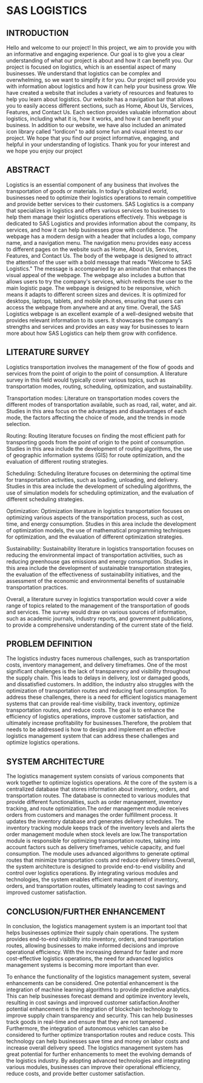 
#  SAS LOGISTICS
## INTRODUCTION 
Hello and welcome to our project! In this project, we aim to provide you with an informative and engaging experience. Our goal is to give you a clear understanding of what our project is about and how it can benefit you.
Our project is focused on logistics, which is an essential aspect of many businesses. We understand that logistics can be complex and overwhelming, so we want to simplify it for you. Our project will provide you with information about logistics and how it can help your business grow.
We have created a website that includes a variety of resources and features to help you learn about logistics. Our website has a navigation bar that allows you to easily access different sections, such as Home, About Us, Services, Features, and Contact Us. Each section provides valuable information about logistics, including what it is, how it works, and how it can benefit your business.
In addition to our website, we have also included an animated icon library called "lordicon" to add some fun and visual interest to our project. We hope that you find our project informative, engaging, and helpful in your understanding of logistics. Thank you for your interest and we hope you enjoy our project

## ABSTRACT 

Logistics is an essential component of any business that involves the transportation of goods or materials. In today's globalized world, businesses need to optimize their logistics operations to remain competitive and provide better services to their customers. SAS Logistics is a company that specializes in logistics and offers various services to businesses to help them manage their logistics operations effectively.
This webpage is dedicated to SAS Logistics and provides information about the company, its services, and how it can help businesses grow with confidence. The webpage has a modern design with a header that includes a logo, company name, and a navigation menu. The navigation menu provides easy access to different pages on the website such as Home, About Us, Services, Features, and Contact Us.
The body of the webpage is designed to attract the attention of the user with a bold message that reads "Welcome to SAS Logistics." The message is accompanied by an animation that enhances the visual appeal of the webpage. The webpage also includes a button that allows users to try the company's services, which redirects the user to the main logistic page.
The webpage is designed to be responsive, which means it adapts to different screen sizes and devices. It is optimized for desktops, laptops, tablets, and mobile phones, ensuring that users can access the webpage from anywhere and at any time.
Overall, the SAS Logistics webpage is an excellent example of a well-designed website that provides relevant information to its users. It showcases the company's strengths and services and provides an easy way for businesses to learn more about how SAS Logistics can help them grow with confidence.

## LITERATURE SURVEY

Logistics transportation involves the management of the flow of goods and services from the point of origin to the point of consumption. A literature survey in this field would typically cover various topics, such as transportation modes, routing, scheduling, optimization, and sustainability.

Transportation modes: Literature on transportation modes covers the different modes of transportation available, such as road, rail, water, and air. Studies in this area focus on the advantages and disadvantages of each mode, the factors affecting the choice of mode, and the trends in mode selection.

Routing: Routing literature focuses on finding the most efficient path for transporting goods from the point of origin to the point of consumption. Studies in this area include the development of routing algorithms, the use of geographic information systems (GIS) for route optimization, and the evaluation of different routing strategies.

Scheduling: Scheduling literature focuses on determining the optimal time for transportation activities, such as loading, unloading, and delivery. Studies in this area include the development of scheduling algorithms, the use of simulation models for scheduling optimization, and the evaluation of different scheduling strategies.

Optimization: Optimization literature in logistics transportation focuses on optimizing various aspects of the transportation process, such as cost, time, and energy consumption. Studies in this area include the development of optimization models, the use of mathematical programming techniques for optimization, and the evaluation of different optimization strategies.

Sustainability: Sustainability literature in logistics transportation focuses on reducing the environmental impact of transportation activities, such as reducing greenhouse gas emissions and energy consumption. Studies in this area include the development of sustainable transportation strategies, the evaluation of the effectiveness of sustainability initiatives, and the assessment of the economic and environmental benefits of sustainable transportation practices.

Overall, a literature survey in logistics transportation would cover a wide range of topics related to the management of the transportation of goods and services. The survey would draw on various sources of information, such as academic journals, industry reports, and government publications, to provide a comprehensive understanding of the current state of the field.

## PROBLEM DEFINITION

The logistics industry faces numerous challenges, such as transportation costs, inventory management, and delivery timeframes. One of the most significant challenges is the lack of transparency and visibility throughout the supply chain. This leads to delays in delivery, lost or damaged goods, and dissatisfied customers. In addition, the industry also struggles with the optimization of transportation routes and reducing fuel consumption.
To address these challenges, there is a need for efficient logistics management systems that can provide real-time visibility, track inventory, optimize transportation routes, and reduce costs. The goal is to enhance the efficiency of logistics operations, improve customer satisfaction, and ultimately increase profitability for businesses.Therefore, the problem that needs to be addressed is how to design and implement an effective logistics management system that can address these challenges and optimize logistics operations.

## SYSTEM ARCHITECTURE 
The logistics management system consists of various components that work together to optimize logistics operations. At the core of the system is a centralized database that stores information about inventory, orders, and transportation routes. The database is connected to various modules that provide different functionalities, such as order management, inventory tracking, and route optimization.The order management module receives orders from customers and manages the order fulfillment process. It updates the inventory database and generates delivery schedules. The inventory tracking module keeps track of the inventory levels and alerts the order management module when stock levels are low.The transportation module is responsible for optimizing transportation routes, taking into account factors such as delivery timeframes, vehicle capacity, and fuel consumption. The module uses advanced algorithms to generate optimal routes that minimize transportation costs and reduce delivery times.Overall, the system architecture is designed to provide end-to-end visibility and control over logistics operations. By integrating various modules and technologies, the system enables efficient management of inventory, orders, and transportation routes, ultimately leading to cost savings and improved customer satisfaction.

## CONCLUSION/FURTHER ENHANCEMENT

In conclusion, the logistics management system is an important tool that helps businesses optimize their supply chain operations. The system provides end-to-end visibility into inventory, orders, and transportation routes, allowing businesses to make informed decisions and improve operational efficiency. With the increasing demand for faster and more cost-effective logistics operations, the need for advanced logistics management systems is becoming more important than ever.

To enhance the functionality of the logistics management system, several enhancements can be considered. One potential enhancement is the integration of machine learning algorithms to provide predictive analytics. This can help businesses forecast demand and optimize inventory levels, resulting in cost savings and improved customer satisfaction.Another potential enhancement is the integration of blockchain technology to improve supply chain transparency and security. This can help businesses track goods in real-time and ensure that they are not tampered . Furthermore, the integration of autonomous vehicles can also be considered to further optimize transportation routes and reduce costs. This technology can help businesses save time and money on labor costs and increase overall delivery speed. The logistics management system has great potential for further enhancements to meet the evolving demands of the logistics industry. By adopting advanced technologies and integrating various modules, businesses can improve their operational efficiency, reduce costs, and provide better customer satisfaction.




